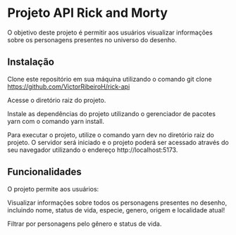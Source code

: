 
# Projeto API Rick and Morty

O objetivo deste projeto é permitir aos usuários visualizar informações sobre os personagens presentes no universo do desenho.




## Instalação



Clone este repositório em sua máquina utilizando o comando git clone https://github.com/VictorRibeiroH/rick-api

Acesse o diretório raiz do projeto.

Instale as dependências do projeto utilizando o gerenciador de pacotes yarn com o comando yarn install.

Para executar o projeto, utilize o comando yarn dev no diretório raiz do projeto. O servidor será iniciado e o projeto poderá ser acessado através do seu navegador utilizando o endereço http://localhost:5173.
## Funcionalidades


O projeto permite aos usuários:

Visualizar informações sobre todos os personagens presentes no desenho, incluindo nome, status de vida, especie, genero, origem e localidade atual!

Filtrar por personagens pelo gênero e status de vida.
